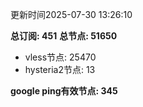 更新时间2025-07-30 13:26:10

**总订阅: 451**
**总节点: 51650**
- vless节点: 25470
- hysteria2节点: 13

**google ping有效节点: 345**
